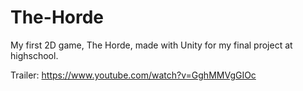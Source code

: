 # The-Horde
My first 2D game, The Horde, made with Unity for my final project at highschool.

Trailer: https://www.youtube.com/watch?v=GghMMVgGIOc
